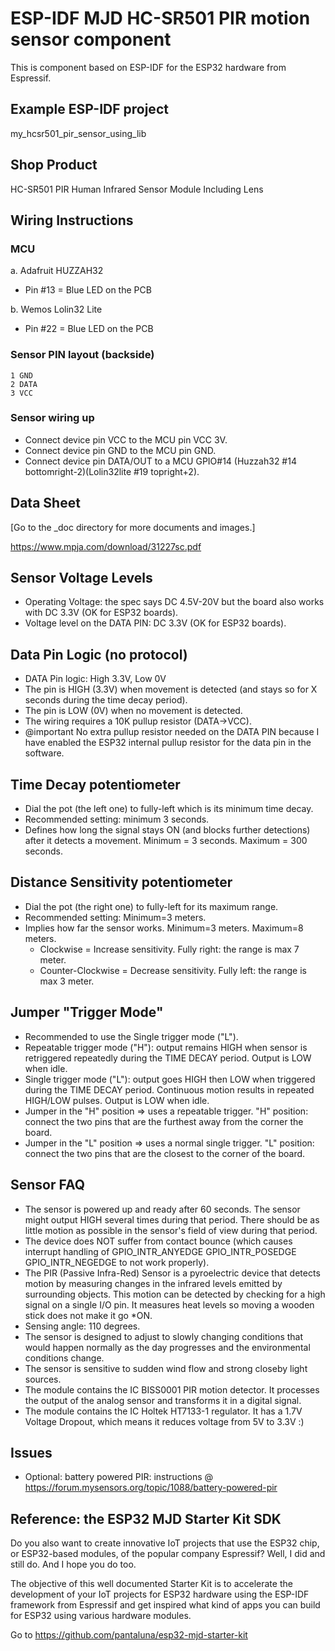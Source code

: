 # ESP-IDF MJD HC-SR501 PIR motion sensor component
This is component based on ESP-IDF for the ESP32 hardware from Espressif.



## Example ESP-IDF project
my_hcsr501_pir_sensor_using_lib

## Shop Product
HC-SR501 PIR Human Infrared Sensor Module Including Lens



## Wiring Instructions

### MCU
a. Adafruit HUZZAH32
- Pin #13 = Blue LED on the PCB

b. Wemos Lolin32 Lite
- Pin #22 = Blue LED on the PCB

### Sensor PIN layout (backside)
```
1 GND
2 DATA
3 VCC
```

### Sensor wiring up
- Connect device pin VCC to the MCU pin VCC 3V.
- Connect device pin GND to the MCU pin GND.
- Connect device pin DATA/OUT to a MCU GPIO#14 (Huzzah32 #14 bottomright-2)(Lolin32lite #19 topright+2).



## Data Sheet
[Go to the _doc directory for more documents and images.]

https://www.mpja.com/download/31227sc.pdf



## Sensor Voltage Levels
- Operating Voltage: the spec says DC 4.5V-20V but the board also works with DC 3.3V (OK for ESP32 boards).
- Voltage level on the DATA PIN: DC 3.3V (OK for ESP32 boards).



## Data Pin Logic (no protocol)
- DATA Pin logic: High 3.3V, Low 0V
- The pin is HIGH (3.3V) when movement is detected (and stays so for X seconds during the time decay period).
- The pin is LOW (0V) when no movement is detected.
- The wiring requires a 10K pullup resistor (DATA->VCC).
- @important No extra pullup resistor needed on the DATA PIN because I have enabled the ESP32 internal pullup resistor for the data pin in the software.



## Time Decay potentiometer
- Dial the pot (the left one) to fully-left which is its minimum time decay.
- Recommended setting: minimum 3 seconds.
- Defines how long the signal stays ON (and blocks further detections) after it detects a movement. Minimum = 3 seconds. Maximum = 300 seconds.



## Distance Sensitivity potentiometer
- Dial the pot (the right one) to fully-left for its maximum range.
- Recommended setting: Minimum=3 meters.
- Implies how far the sensor works. Minimum=3 meters. Maximum=8 meters.
    + Clockwise = Increase sensitivity. Fully right: the range is max 7 meter.
    + Counter-Clockwise = Decrease sensitivity. Fully left: the range is max 3 meter.


## Jumper "Trigger Mode"
- Recommended to use the Single trigger mode ("L").
- Repeatable trigger mode ("H"): output remains HIGH when sensor is retriggered repeatedly during the TIME DECAY period. Output is LOW when idle.
- Single trigger mode ("L"): output goes HIGH then LOW when triggered during the TIME DECAY period. Continuous motion results in repeated HIGH/LOW pulses. Output is LOW when idle.
- Jumper in the "H" position => uses a repeatable trigger.    "H" position: connect the two pins that are the furthest away from the corner the board.
- Jumper in the "L" position => uses a normal single trigger. "L" position: connect the two pins that are the closest to the corner of the board.



## Sensor FAQ
- The sensor is powered up and ready after 60 seconds. The sensor might output HIGH several times during that period. There should be as little motion as possible in the sensor's field of view during that period.
- The device does NOT suffer from contact bounce (which causes interrupt handling of GPIO_INTR_ANYEDGE GPIO_INTR_POSEDGE GPIO_INTR_NEGEDGE to not work properly).
- The PIR (Passive Infra-Red) Sensor is a pyroelectric device that detects motion by measuring changes in the infrared levels emitted by surrounding objects. This motion can be detected by checking for a high signal on a single I/O pin. It measures heat levels so moving a wooden stick does not make it go *ON.
- Sensing angle: 110 degrees.
- The sensor is designed to adjust to slowly changing conditions that would happen normally as the day progresses and the environmental conditions change.
- The sensor is sensitive to sudden wind flow and strong closeby light sources.
- The module contains the IC BISS0001 PIR motion detector. It processes the output of the analog sensor and transforms it in a digital signal.
- The module contains the IC Holtek HT7133-1 regulator. It has a 1.7V Voltage Dropout, which means it reduces voltage from 5V to 3.3V :)



## Issues

* Optional: battery powered PIR: instructions @ https://forum.mysensors.org/topic/1088/battery-powered-pir



## Reference: the ESP32 MJD Starter Kit SDK

Do you also want to create innovative IoT projects that use the ESP32 chip, or ESP32-based modules, of the popular company Espressif? Well, I did and still do. And I hope you do too.

The objective of this well documented Starter Kit is to accelerate the development of your IoT projects for ESP32 hardware using the ESP-IDF framework from Espressif and get inspired what kind of apps you can build for ESP32 using various hardware modules.

Go to https://github.com/pantaluna/esp32-mjd-starter-kit

